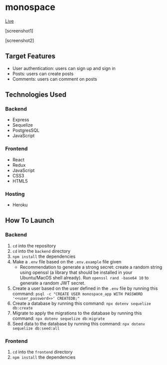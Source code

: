 # monospace

[Live](https://mono-space.herokuapp.com/)

[screenshot1]

[screenshot2]

## Target Features
* User authentication: users can sign up and sign in
* Posts: users can create posts
* Comments: users can comment on posts


## Technologies Used
### Backend
* Express
* Sequelize
* PostgresSQL
* JavaScript

### Frontend
* React
* Redux
* JavaScript
* CSS3
* HTML5

### Hosting
* Heroku

## How To Launch
### Backend
1. `cd` into the repository
2. `cd` into the `backend` directory
3. `npm install` the dependencies
4. Make a `.env` file based on the `.env.example` file given
   * Recommendation to generate a strong secret: create a random string using openssl (a library that should be installed in your Ubuntu/MacOS shell already). Run `openssl rand -base64 10` to generate a random JWT secret.
5. Create a user based on the user defined in the `.env` file by running this command: `psql -c "CREATE USER monospace_app WITH PASSWORD '<<user_password>>' CREATEDB;"`
6. Create a database by running this command: `npx dotenv sequelize db:create`
7. Migrate to apply the migrations to the database by running this command: `npx dotenv sequelize db:migrate`
8. Seed data to the database by running this command: `npx dotenv sequelize db:seed:all`

### Frontend
1. `cd` into the `frontend` directory
2. `npm install` the dependencies
